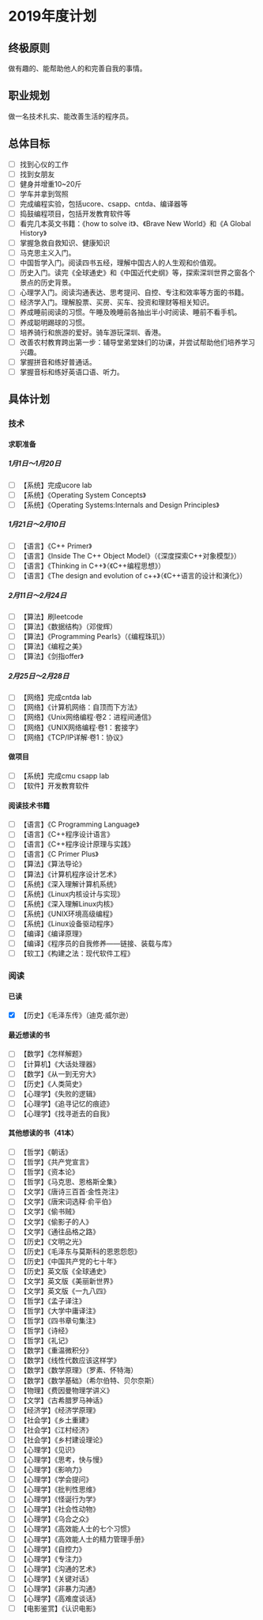 # 2019年度计划

## 终极原则
做有趣的、能帮助他人的和完善自我的事情。

## 职业规划
做一名技术扎实、能改善生活的程序员。

## 总体目标
- [ ] 找到心仪的工作
- [ ] 找到女朋友
- [ ] 健身并增重10~20斤
- [ ] 学车并拿到驾照
- [ ] 完成编程实验，包括ucore、csapp、cntda、编译器等
- [ ] 捣鼓编程项目，包括开发教育软件等
- [ ] 看完几本英文书籍：《how to solve it》、《Brave New World》和《A Global History》
- [ ] 掌握急救自救知识、健康知识
- [ ] 马克思主义入门。
- [ ] 中国哲学入门。阅读四书五经，理解中国古人的人生观和价值观。
- [ ] 历史入门。读完《全球通史》和《中国近代史纲》等，探索深圳世界之窗各个景点的历史背景。
- [ ] 心理学入门。阅读沟通表达、思考提问、自控、专注和效率等方面的书籍。
- [ ] 经济学入门。理解股票、买房、买车、投资和理财等相关知识。
- [ ] 养成睡前阅读的习惯。午睡及晚睡前各抽出半小时阅读、睡前不看手机。
- [ ] 养成聪明踢球的习惯。
- [ ] 培养骑行和旅游的爱好。骑车游玩深圳、香港。
- [ ] 改善农村教育跨出第一步：辅导堂弟堂妹们的功课，并尝试帮助他们培养学习兴趣。
- [ ] 掌握拼音和练好普通话。
- [ ] 掌握音标和练好英语口语、听力。

## 具体计划

### 技术

#### 求职准备

##### 1月1日～1月20日
- [ ] 【系统】完成ucore lab
- [ ] 【系统】《Operating System Concepts》
- [ ] 【系统】《Operating Systems:Internals and Design Principles》

##### 1月21日～2月10日
- [ ] 【语言】《C++ Primer》
- [ ] 【语言】《Inside The C++ Object Model》（《深度探索C++对象模型》）
- [ ] 【语言】《Thinking in C++》（《C++编程思想》）
- [ ] 【语言】《The design and evolution of c++》（《C++语言的设计和演化》）

##### 2月11日～2月24日
- [ ] 【算法】刷leetcode
- [ ] 【算法】《数据结构》（邓俊辉）
- [ ] 【算法】《Programming Pearls》（《编程珠玑》）
- [ ] 【算法】《编程之美》
- [ ] 【算法】《剑指offer》

##### 2月25日～2月28日
- [ ] 【网络】完成cntda lab
- [ ] 【网络】《计算机网络：自顶而下方法》
- [ ] 【网络】《Unix网络编程·卷2：进程间通信》
- [ ] 【网络】《UNIX网络编程·卷1：套接字》
- [ ] 【网络】《TCP/IP详解·卷1：协议》

#### 做项目

- [ ] 【系统】完成cmu csapp lab
- [ ] 【软件】开发教育软件

#### 阅读技术书籍

- [ ] 【语言】《C Programming Language》
- [ ] 【语言】《C++程序设计语言》
- [ ] 【语言】《C++程序设计原理与实践》
- [ ] 【语言】《C Primer Plus》
- [ ] 【算法】《算法导论》
- [ ] 【算法】《计算机程序设计艺术》
- [ ] 【系统】《深入理解计算机系统》
- [ ] 【系统】《Linux内核设计与实现》
- [ ] 【系统】《深入理解Linux内核》
- [ ] 【系统】《UNIX环境高级编程》
- [ ] 【系统】《Linux设备驱动程序》
- [ ] 【编译】《编译原理》
- [ ] 【编译】《程序员的自我修养——链接、装载与库》
- [ ] 【软工】《构建之法：现代软件工程》

### 阅读

#### 已读
- [x] 【历史】《毛泽东传》（迪克·威尔逊）

#### 最近想读的书
- [ ] 【数学】《怎样解题》
- [ ] 【计算机】《大话处理器》
- [ ] 【数学】《从一到无穷大》
- [ ] 【历史】《人类简史》
- [ ] 【心理学】《失败的逻辑》
- [ ] 【心理学】《追寻记忆的痕迹》
- [ ] 【心理学】《找寻逝去的自我》

#### 其他想读的书（41本）
- [ ] 【哲学】《朝话》
- [ ] 【哲学】《共产党宣言》
- [ ] 【哲学】《资本论》
- [ ] 【哲学】《马克思、恩格斯全集》
- [ ] 【文学】《唐诗三百首·金性尧注》
- [ ] 【文学】《唐宋词选释·俞平伯》
- [ ] 【文学】《偷书贼》
- [ ] 【文学】《偷影子的人》
- [ ] 【文学】《通往品格之路》
- [ ] 【历史】《文明之光》
- [ ] 【历史】《毛泽东与莫斯科的恩恩怨怨》
- [ ] 【历史】《中国共产党的七十年》
- [ ] 【历史】英文版《全球通史》
- [ ] 【文学】英文版《美丽新世界》
- [ ] 【文学】英文版《一九八四》
- [ ] 【哲学】《孟子译注》
- [ ] 【哲学】《大学中庸译注》
- [ ] 【哲学】《四书章句集注》
- [ ] 【哲学】《诗经》
- [ ] 【哲学】《礼记》
- [ ] 【数学】《重温微积分》
- [ ] 【数学】《线性代数应该这样学》
- [ ] 【数学】《数学原理》（罗素、怀特海）
- [ ] 【数学】《数学基础》（希尔伯特、贝尔奈斯）
- [ ] 【物理】《费因曼物理学讲义》
- [ ] 【文学】《古希腊罗马神话》
- [ ] 【经济学】《经济学原理》
- [ ] 【社会学】《乡土重建》
- [ ] 【社会学】《江村经济》
- [ ] 【社会学】《乡村建设理论》
- [ ] 【心理学】《见识》
- [ ] 【心理学】《思考，快与慢》
- [ ] 【心理学】《影响力》
- [ ] 【心理学】《学会提问》
- [ ] 【心理学】《批判性思维》
- [ ] 【心理学】《怪诞行为学》
- [ ] 【心理学】《社会性动物》
- [ ] 【心理学】《乌合之众》
- [ ] 【心理学】《高效能人士的七个习惯》
- [ ] 【心理学】《高效能人士的精力管理手册》
- [ ] 【心理学】《自控力》
- [ ] 【心理学】《专注力》
- [ ] 【心理学】《沟通的艺术》
- [ ] 【心理学】《关键对话》
- [ ] 【心理学】《非暴力沟通》
- [ ] 【心理学】《高难度谈话》
- [ ] 【电影鉴赏】《认识电影》
